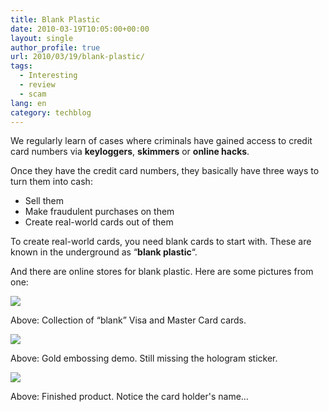 ```yaml
---
title: Blank Plastic
date: 2010-03-19T10:05:00+00:00
layout: single
author_profile: true
url: 2010/03/19/blank-plastic/
tags:
  - Interesting
  - review
  - scam
lang: en
category: techblog
---
```

We regularly learn of cases where criminals have gained access to credit card numbers via **keyloggers**, **skimmers** or **online hacks**.

Once they have the credit card numbers, they basically have three ways to turn them into cash:

* Sell them
* Make fraudulent purchases on them
* Create real-world cards out of them

To create real-world cards, you need blank cards to start with. These are known in the underground as “**blank plastic**“.

And there are online stores for blank plastic. Here are some pictures from one:

[![](http://4.bp.blogspot.com/_vaUVXcmC3OI/S6NFIO0fdfI/AAAAAAAABTE/N6MX7PK9BwM/s400/imagine_cards_1.jpg)](http://4.bp.blogspot.com/_vaUVXcmC3OI/S6NFIO0fdfI/AAAAAAAABTE/N6MX7PK9BwM/s1600-h/imagine_cards_1.jpg)

Above: Collection of “blank” Visa and Master Card cards.

[![](http://4.bp.blogspot.com/_vaUVXcmC3OI/S6NFINuilvI/AAAAAAAABTI/3lrwkNurD8w/s400/imagine_cards_2.jpg)](http://4.bp.blogspot.com/_vaUVXcmC3OI/S6NFINuilvI/AAAAAAAABTI/3lrwkNurD8w/s1600-h/imagine_cards_2.jpg)

Above: Gold embossing demo. Still missing the hologram sticker.

[![](http://2.bp.blogspot.com/_vaUVXcmC3OI/S6NFIQtKe-I/AAAAAAAABTM/5HteiPalU9Q/s400/imagine_cards_3.jpg)](http://2.bp.blogspot.com/_vaUVXcmC3OI/S6NFIQtKe-I/AAAAAAAABTM/5HteiPalU9Q/s1600-h/imagine_cards_3.jpg)

Above: Finished product. Notice the card holder's name…